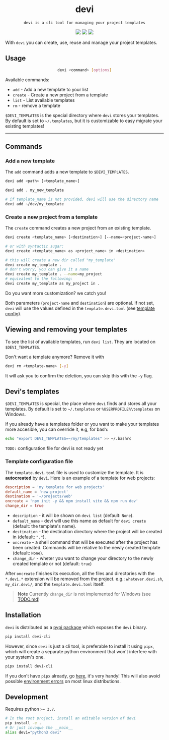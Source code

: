 <p align="center">
    <h1 align="center">devi</h1>
</p>
<p align="center">
  <code>devi is a cli tool for managing your project templates</code>
</p>

<p align="center">
<img src="https://img.shields.io/badge/pipx%20install-devi--cli-blue"/>
<img src="https://shields.io/pypi/v/devi-cli"/>
<img src="https://shields.io/pypi/l/devi-cli"/>
</p>

With `devi` you can create, use, reuse and manage your project templates.

## Usage

<div align="justify">
<div align="center">

```bash
devi <command> [options]
```

</div>
</div>

Available commands:

- `add` - Add a new template to your list
- `create` - Create a new project from a template
- `list` - List available templates
- `rm` - remove a template

`$DEVI_TEMPLATES` is the special directory where `devi` stores your templates.
By default is set to `~/.templates`, but it is customizable to easy migrate
your existing templates!

---

## Commands

<!-- here might be a showcase video -->

### Add a new template

The `add` command adds a new template to `$DEVI_TEMPLATES`.

```bash
devi add <path> [<template_name>]
```

```bash
devi add . my_new_template

# if template_name is not provided, devi will use the directory name
devi add ~/dev/my_template
```

### Create a new project from a template

The `create` command creates a new project from an existing template.

<!-- Aliases: `new`, `n`-->

```bash
devi create <template_name> [<destination>] [--name=<project-name>]

# or with syntactic sugar:
devi create <template_name> as <project_name> in <destination>
```
```bash
# this will create a new dir called "my_template"
devi create my_template .
# don't worry, you can give it a name
devi create my_template . --name=my_project
# equivalent to the following:
devi create my_template as my_project in .
```

Do you want more customization? we catch you!

Both parameters (`project-name` and `destination`) are optional. If not set,
`devi` will use the values defined in the `template.devi.toml` (see
[template config](#template-configuration-file)).

## Viewing and removing your templates

To see the list of available templates, run `devi list`. They are located on
`$DEVI_TEMPLATES`.

Don't want a template anymore? Remove it with

```bash
devi rm <template-name> [-y]
```

It will ask you to confirm the deletion, you can skip this with the `-y` flag.

## Devi's templates

`$DEVI_TEMPLATES` is special, the place where `devi` finds and stores all your
templates. By default is set to `~/.templates` or
`%USERPROFILE%\templates` on Windows.

If you already have a templates folder or you want to make your templates more
accesible, you can override it, e.g, for bash:

```bash
echo "export DEVI_TEMPLATES=~/my/templates" >> ~/.bashrc
```

`TODO:` configuration file for devi is not ready yet

### Template configuration file

The `template.devi.toml` file is used to customize the template. It is
**autocreated** by `devi`. Here is an example of a template for web projects:

```toml
description = 'my template for web projects'
default_name = 'new-project'
destination = '~/projects/web'
oncreate = 'npm init -y && npm install vite && npm run dev'
change_dir = true
```

- `description` - it will be shown on `devi list` (default: `None`).
- `default_name` - devi will use this name as default for `devi create`
  (default: the template's name).
- `destination` - the destination directory where the project will be created in
  (default: `"."`).
- `oncreate` - a shell command that will be executed after the project has been
  created. Commands will be relative to the newly created template
  (default: `None`).
- `change_dir` - wheter you want to change your directory to the newly created
  template or not (default: `true`)

After `oncreate` finishes its execution, all the files and directories with the
`*.devi.*` extension will be removed from the project. e.g.:
`whatever.devi.sh`, `my_dir.devi/`, and the `template.devi.toml` itself.

> **Note**
> Currently `change_dir` is not implemented for Windows (see [TODO.md](./TODO.md))

## Installation

`devi` is distributed as a [pypi package](https://pypi.org/project/devi-cli/)
which exposes the `devi` binary.

```bash
pip install devi-cli
```

However, since `devi` is just a cli tool, is preferable to install it using
`pipx`, which will create a separate python environment that won't interfere
with your system's one.

```bash
pipx install devi-cli
```

If you don't have `pipx` already, go [here](https://pypa.github.io/pipx/), it's
very handy! This will also avoid possible [environment errors](https://github.com/python/cpython/issues/102134) on most linux distributions.

## Development

Requires python `>= 3.7`.

```bash
# In the root project, install an editable version of devi
pip install -e .
# Or just invoque the __main__
alias devi="python3 devi"
```
